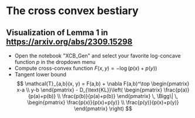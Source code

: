 # The cross convex bestiary

## Visualization of Lemma 1 in https://arxiv.org/abs/2309.15298
* Open the notebook "XCB_Gen" and select your favorite log-concave function $p$ in the dropdown menu
* Compute cross-convex function $F(x,y)=-\log(p(x)+p(y))$ 
* Tangent lower bound
$$
\mathcal{T}_{a,b}(x, y) = F(a,b) + \nabla F(a,b)^\top \begin{pmatrix} x-a \\ y-b \end{pmatrix} - D_{\text{KL}}\left( \begin{pmatrix} \frac{p(a)}{p(a)+p(b)} \\ \frac{p(b)}{p(a)+p(b)} \end{pmatrix} \, \Bigg\| \, \begin{pmatrix} \frac{p(x)}{p(x)+p(y)} \\ \frac{p(y)}{p(x)+p(y)} \end{pmatrix} \right)
$$
